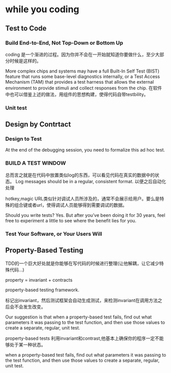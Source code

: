 # while you coding

## Test to Code

### Build End-to-End, Not Top-Down or Bottom Up

coding 是一个渐进的过程。因为你并不会在一开始就知道你要做什么，至少大部分时候是这样的。

More complex chips and systems may have a full
Built-In Self Test (BIST) feature that runs some base-level diagnostics internally, or a Test Access Mechanism (TAM) that
provides a test harness that allows the external environment to provide stimuli and collect responses from the chip.
在软件中也可以借鉴上述的做法，用组件的思想构建，使得代码自带testbility。

### Unit test

## Design by Contrtact

### Design to Test

At the end of the debugging session, you need to formalize this
ad hoc test.

### BUILD A TEST WINDOW

总而言之就是在代码中放置类似log的东西，可以看见代码在真实的数据中的状态。
Log messages should be in a regular, consistent format.
以便之后自动化处理

hotkey,magic URL类似针对调试人员所涉及的，通常不会展示给用户。要么是特殊的组合键或者url，使得调试人员能够得到需要调试的数据。

Should you write tests? Yes. But after you’ve been doing it for 30 years, feel free to
experiment a little to see where the benefit lies for you.

### Test Your Software, or Your Users Will


## Property-Based Testing

TDD的一个巨大好处就是你能够在写代码的时候进行整理(让他解耦，让它减少特殊代码...)

property = invariant + contracts

property-based testing framework.

标记出invariant，然后测试框架会自动生成测试，来检测invariant在调用方法之后会不会发生改变。

Our suggestion is that when a property-based test fails, find out
what parameters it was passing to the test function, and then
use those values to create a separate, regular, unit test.

property-based tests 利用invariant和contrast,他基本上确保你的程序一定不能够处于某一种状态。

when a property-based test fails, find out
what parameters it was passing to the test function, and then
use those values to create a separate, regular, unit test.
